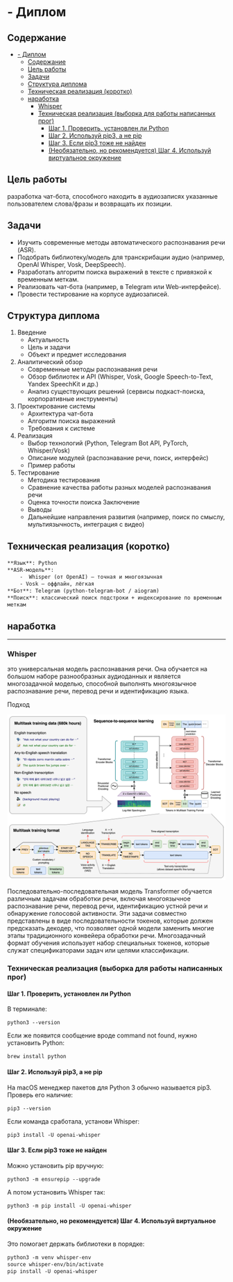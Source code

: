 #  - Диплом

>

## Содержание

- [- Диплом](#--диплом)
	- [Содержание](#содержание)
	- [Цель работы](#цель-работы)
	- [Задачи](#задачи)
	- [Структура диплома](#структура-диплома)
	- [Техническая реализация (коротко)](#техническая-реализация-коротко)
	- [наработка](#наработка)
		- [Whisper](#whisper)
		- [Техническая реализация (выборка для работы написанных прог)](#техническая-реализация-выборка-для-работы-написанных-прог)
			- [Шаг 1. Проверить, установлен ли Python](#шаг-1-проверить-установлен-ли-python)
			- [Шаг 2. Используй pip3, а не pip](#шаг-2-используй-pip3-а-не-pip)
			- [Шаг 3. Если pip3 тоже не найден](#шаг-3-если-pip3-тоже-не-найден)
			- [(Необязательно, но рекомендуется) Шаг 4. Используй виртуальное окружение](#необязательно-но-рекомендуется-шаг-4-используй-виртуальное-окружение)

## Цель работы

разработка чат-бота, способного находить в аудиозаписях указанные пользователем слова/фразы и возвращать их позиции.

## Задачи

- Изучить современные методы автоматического распознавания речи (ASR).
- Подобрать библиотеку/модель для транскрибации аудио (например, OpenAI Whisper, Vosk, DeepSpeech).
- Разработать алгоритм поиска выражений в тексте с привязкой к временным меткам.
- Реализовать чат-бота (например, в Telegram или Web-интерфейсе).
- Провести тестирование на корпусе аудиозаписей.

## Структура диплома
1. Введение
	- Актуальность
	- Цель и задачи
	- Объект и предмет исследования
2. Аналитический обзор
	- Современные методы распознавания речи
	- Обзор библиотек и API (Whisper, Vosk, Google Speech-to-Text, Yandex SpeechKit и др.)
    - Анализ существующих решений (сервисы подкаст-поиска, корпоративные инструменты)
3. Проектирование системы
	- Архитектура чат-бота
    - Алгоритм поиска выражений
	- Требования к системе
4. Реализация
	- Выбор технологий (Python, Telegram Bot API, PyTorch, Whisper/Vosk)
	- Описание модулей (распознавание речи, поиск, интерфейс)
	- Пример работы
5. Тестирование
	- Методика тестирования
	- Сравнение качества работы разных моделей распознавания речи
	- Оценка точности поиска
Заключение
	- Выводы
	- Дальнейшие направления развития (например, поиск по смыслу, мультиязычность, интеграция с видео)

## Техническая реализация (коротко)
	**Язык**: Python
	**ASR-модель**:
		-  Whisper (от OpenAI) – точная и многоязычная
		- Vosk – оффлайн, лёгкая
	**Бот**: Telegram (python-telegram-bot / aiogram)
	**Поиск**: классический поиск подстроки + индексирование по временным меткам
## наработка
***
### Whisper
это универсальная модель распознавания речи. Она обучается на большом наборе разнообразных аудиоданных и является многозадачной моделью, способной выполнять многоязычное распознавание речи, перевод речи и идентификацию языка.

Подход

![](images/approach-25.png)

Последовательно-последовательная модель Transformer обучается различным задачам обработки речи, включая многоязычное распознавание речи, перевод речи, идентификацию устной речи и обнаружение голосовой активности. Эти задачи совместно представлены в виде последовательности токенов, которые должен предсказать декодер, что позволяет одной модели заменить многие этапы традиционного конвейера обработки речи. Многозадачный формат обучения использует набор специальных токенов, которые служат спецификаторами задач или целями классификации.

### Техническая реализация (выборка для работы написанных прог)
#### Шаг 1. Проверить, установлен ли Python
В терминале:

```
python3 --version
```
Если же появится сообщение вроде command not found, нужно установить Python:

```
brew install python
```

#### Шаг 2. Используй pip3, а не pip
На macOS менеджер пакетов для Python 3 обычно называется pip3.
Проверь его наличие:

```
pip3 --version
```
Если команда сработала, установи Whisper:

```
pip3 install -U openai-whisper
```
#### Шаг 3. Если pip3 тоже не найден
Можно установить pip вручную:

```
python3 -m ensurepip --upgrade
```

А потом установить Whisper так:

```
python3 -m pip install -U openai-whisper
```

#### (Необязательно, но рекомендуется) Шаг 4. Используй виртуальное окружение
Это помогает держать библиотеки в порядке:

```
python3 -m venv whisper-env
source whisper-env/bin/activate
pip install -U openai-whisper
```
